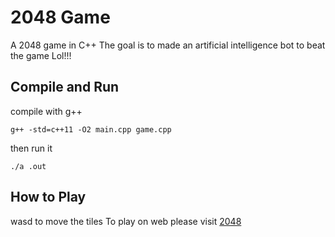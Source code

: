 # 2048 Game
A 2048 game in C++
The goal is to made an artificial intelligence bot to beat the game Lol!!!

## Compile and Run
compile with g++
```
g++ -std=c++11 -O2 main.cpp game.cpp
```

then run it
```
./a .out
```

## How to Play
wasd <RET> to move the tiles
To play on web please visit [2048](https://gabrielecirulli.github.io/2048/)

